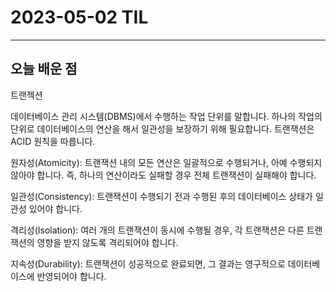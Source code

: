 # 2023-05-02 TIL

---

## 오늘 배운 점

트랜젝션


데이터베이스 관리 시스템(DBMS)에서 수행하는 작업 단위를 말합니다. 하나의 작업의 단위로 데이터베이스의 연산을 해서 일관성을 보장하기 위해 필요합니다. 트랜잭션은 ACID 원칙을 따릅니다.


원자성(Atomicity): 트랜잭션 내의 모든 연산은 일괄적으로 수행되거나, 아예 수행되지 않아야 합니다. 즉, 하나의 연산이라도 실패할 경우 전체 트랜잭션이 실패해야 합니다.


일관성(Consistency): 트랜잭션이 수행되기 전과 수행된 후의 데이터베이스 상태가 일관성 있어야 합니다.


격리성(Isolation): 여러 개의 트랜잭션이 동시에 수행될 경우, 각 트랜잭션은 다른 트랜잭션의 영향을 받지 않도록 격리되어야 합니다.


지속성(Durability): 트랜잭션이 성공적으로 완료되면, 그 결과는 영구적으로 데이터베이스에 반영되어야 합니다.
